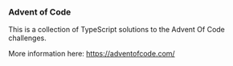 ### Advent of Code

This is a collection of TypeScript solutions to the Advent Of Code challenges.

More information here: https://adventofcode.com/
